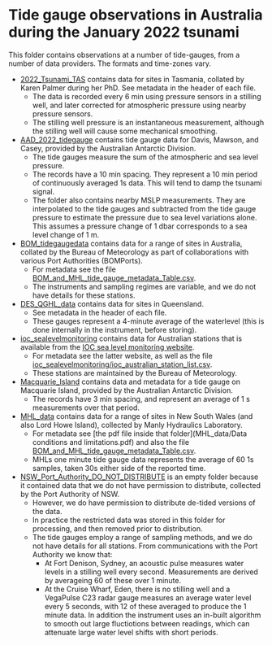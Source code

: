 # Tide gauge observations in Australia during the January 2022 tsunami

This folder contains observations at a number of tide-gauges, from a number of data providers. The formats and time-zones vary. 

* [2022_Tsunami_TAS](2022_Tsunami_TAS) contains data for sites in Tasmania, collated by Karen Palmer during her PhD. See metadata in the header of each file. 
    * The data is recorded every 6 min using pressure sensors in a stilling well, and later corrected for atmospheric pressure using nearby pressure sensors. 
    * The stilling well pressure is an instantaneous measurement, although the stilling well will cause some mechanical smoothing.
* [AAD_2022_tidegauge](AAD_2022_tidegauge) contains tide gauge data for Davis, Mawson, and Casey, provided by the Australian Antarctic Division.
    * The tide gauges measure the sum of the atmospheric and sea level pressure.
    * The records have a 10 min spacing. They represent a 10 min period of continuously averaged 1s data. This will tend to damp the tsunami signal.
    * The folder also contains nearby MSLP measurements. They are interpolated to the tide gauges and subtracted from the tide gauge pressure to estimate the pressure due to sea level variations alone. This assumes a pressure change of 1 dbar corresponds to a sea level change of 1 m.
* [BOM_tidegaugedata](BOM_tidegaugedata) contains data for a range of sites in Australia, collated by the Bureau of Meteorology as part of collaborations with various Port Authorities (BOMPorts). 
    * For metadata see the file [BOM_and_MHL_tide_gauge_metadata_Table.csv](BOM_and_MHL_tide_gauge_metadata_Table.csv). 
    * The instruments and sampling regimes are variable, and we do not have details for these stations.
* [DES_QGHL_data](DES_QGHL_data) contains data for sites in Queensland. 
    * See metadata in the header of each file. 
    * These gauges represent a 4-minute average of the waterlevel (this is done internally in the instrument, before storing).
* [ioc_sealevelmonitoring](ioc_sealevelmonitoring) contains data for Australian stations that is available from the [IOC sea level monitoring website](https://www.ioc-sealevelmonitoring.org/). 
    * For metadata see the latter website, as well as the file [ioc_sealevelmonitoring/ioc_australian_station_list.csv](ioc_sealevelmonitoring/ioc_australian_station_list.csv). 
    * These stations are maintained by the Bureau of Meteorology.
* [Macquarie_Island](Macquarie_Island) contains data and metadata for a tide gauge on Macquarie Island, provided by the Australian Antarctic Division. 
    * The records have 3 min spacing, and represent an average of 1 s measurements over that period.
* [MHL_data](MHL_data) contains data for a range of sites in New South Wales (and also Lord Howe Island), collected by Manly Hydraulics Laboratory. 
    * For metadata see [the pdf file inside that folder](MHL_data/Data conditions and limitations.pdf) and also the file [BOM_and_MHL_tide_gauge_metadata_Table.csv](BOM_and_MHL_tide_gauge_metadata_Table.csv).
    * MHLs one minute tide gauge data represents the average of 60 1s samples, taken 30s either side of the reported time.
* [NSW_Port_Authority_DO_NOT_DISTRIBUTE](NSW_Port_Authority_DO_NOT_DISTRIBUTE) is an empty folder because it contained data that we do not have permission to distribute, collected by the Port Authority of NSW. 
    * However, we do have permission to distribute de-tided versions of the data. 
    * In practice the restricted data was stored in this folder for processing, and then removed prior to distribution. 
    * The tide gauges employ a range of sampling methods, and we do not have details for all stations. From communications with the Port Authority we know that:
        * At Fort Denison, Sydney, an acoustic pulse measures water levels in a stilling well every second. Measurements are derived by averageing 60 of these over 1 minute. 
        * At the Cruise Wharf, Eden, there is no stilling well and a VegaPulse C23 radar gauge measures an average water level every 5 seconds, with 12 of these averaged to produce the 1 minute data. In addition the instrument uses an in-built algorithm to smooth out large fluctiotions between readings, which can attenuate large water level shifts with short periods.
